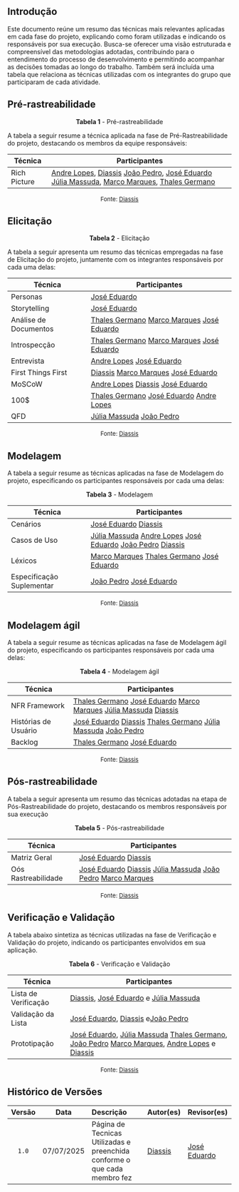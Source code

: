 ## Introdução

Este documento reúne um resumo das técnicas mais relevantes aplicadas em cada fase do projeto, explicando como foram utilizadas e indicando os responsáveis por sua execução. Busca-se oferecer uma visão estruturada e compreensível das metodologias adotadas, contribuindo para o entendimento do processo de desenvolvimento e permitindo acompanhar as decisões tomadas ao longo do trabalho. Também será incluída uma tabela que relaciona as técnicas utilizadas com os integrantes do grupo que participaram de cada atividade.

## Pré-rastreabilidade

<p style="text-align: center"><b>Tabela 1</b> - Pré-rastreabilidade </p>

A tabela a seguir resume a técnica aplicada na fase de Pré-Rastreabilidade do projeto, destacando os membros da equipe responsáveis:

| Técnica      | Participantes                                                                                                                                         |
|--------------|------------------------------------------------------------------------------------------------------------------------------------------------------|
| Rich Picture | [Andre Lopes](https://github.com/andrewslopes), [Diassis](https://github.com/Diaxiz) [João Pedro](https://github.com/JpRodrigues2), [José Eduardo](https://github.com/jevprado) [Júlia Massuda](https://github.com/JuliaReis18), [Marco Marques](https://github.com/marcomarquesdc), [Thales Germano](https://github.com/thalesgvl)|

<font size="2"><p style="text-align: center">Fonte: [Diassis](https://github.com/Diaxiz)</p></font>

## Elicitação

<p style="text-align: center"><b>Tabela 2</b> - Elicitação </p>

A tabela a seguir apresenta um resumo das técnicas empregadas na fase de Elicitação do projeto, juntamente com os integrantes responsáveis por cada uma delas:

| Técnica      | Participantes                                                                                                                                         |
|--------------|------------------------------------------------------------------------------------------------------------------------------------------------------|
| Personas | [José Eduardo](https://github.com/jevprado)  |
| Storytelling | [José Eduardo](https://github.com/jevprado)  |
| Análise de Documentos | [Thales Germano](https://github.com/thalesgvl) [Marco Marques](https://github.com/marcomarquesdc) [José Eduardo](https://github.com/jevprado)  |
| Introspecção | [Thales Germano](https://github.com/thalesgvl) [Marco Marques](https://github.com/marcomarquesdc) [José Eduardo](https://github.com/jevprado) |
| Entrevista | [Andre Lopes](https://github.com/andrewslopes) [José Eduardo](https://github.com/jevprado) |
| First Things First | [Diassis](https://github.com/Diaxiz) [Marco Marques](https://github.com/marcomarquesdc) [José Eduardo](https://github.com/jevprado)  |
| MoSCoW| [Andre Lopes](https://github.com/andrewslopes) [Diassis](https://github.com/Diaxiz) [José Eduardo](https://github.com/jevprado)  |
| 100$ | [Thales Germano](https://github.com/thalesgvl) [José Eduardo](https://github.com/jevprado) [Andre Lopes](https://github.com/andrewslopes)  |
| QFD | [Júlia Massuda](https://github.com/JuliaReis18) [João Pedro](https://github.com/JpRodrigues2) |

<font size="2"><p style="text-align: center">Fonte: [Diassis](https://github.com/Diaxiz)</p></font>


## Modelagem 
A tabela a seguir resume as técnicas aplicadas na fase de Modelagem do projeto, especificando os participantes responsáveis por cada uma delas:

<p style="text-align: center"><b>Tabela 3</b> - Modelagem </p>


| Técnica      | Participantes                                                                                                                                         |
|--------------|------------------------------------------------------------------------------------------------------------------------------------------------------|
| Cenários | [José Eduardo](https://github.com/jevprado) [Diassis](https://github.com/Diaxiz)   |
| Casos de Uso | [Júlia Massuda](https://github.com/JuliaReis18) [Andre Lopes](https://github.com/andrewslopes) [José Eduardo](https://github.com/jevprado) [João Pedro](https://github.com/JpRodrigues2)  [Diassis](https://github.com/Diaxiz)  |
| Léxicos | [Marco Marques](https://github.com/marcomarquesdc)  [Thales Germano](https://github.com/thalesgvl) [José Eduardo](https://github.com/jevprado) |
| Especificação Suplementar | [João Pedro](https://github.com/JpRodrigues2) [José Eduardo](https://github.com/jevprado)  |

<font size="2"><p style="text-align: center">Fonte: [Diassis](https://github.com/Diaxiz)</p></font>


## Modelagem ágil
A tabela a seguir resume as técnicas aplicadas na fase de Modelagem ágil do projeto, especificando os participantes responsáveis por cada uma delas:

<p style="text-align: center"><b>Tabela 4</b> - Modelagem ágil</p>

| Técnica      | Participantes                                                                                                                                         |
|--------------|------------------------------------------------------------------------------------------------------------------------------------------------------|
| NFR Framework | [Thales Germano](https://github.com/thalesgvl) [José Eduardo](https://github.com/jevprado) [Marco Marques](https://github.com/marcomarquesdc) [Júlia Massuda](https://github.com/JuliaReis18)  [Diassis](https://github.com/Diaxiz)  |
| Histórias de Usuário | [José Eduardo](https://github.com/jevprado) [Diassis](https://github.com/Diaxiz) [Thales Germano](https://github.com/thalesgvl) [Júlia Massuda](https://github.com/JuliaReis18) [João Pedro](https://github.com/JpRodrigues2) |
| Backlog | [Thales Germano](https://github.com/thalesgvl) [José Eduardo](https://github.com/jevprado)  |

<font size="2"><p style="text-align: center">Fonte: [Diassis](https://github.com/Diaxiz)</p></font>


## Pós-rastreabilidade
A tabela a seguir apresenta um resumo das técnicas adotadas na etapa de Pós-Rastreabilidade do projeto, destacando os membros responsáveis por sua execução

<p style="text-align: center"><b>Tabela 5</b> - Pós-rastreabilidade</p>

| Técnica      | Participantes                                                                                                                                         |
|--------------|------------------------------------------------------------------------------------------------------------------------------------------------------|
| Matriz Geral | [José Eduardo](https://github.com/jevprado) [Diassis](https://github.com/Diaxiz) |
| Oós Rastreabilidade | [José Eduardo](https://github.com/jevprado) [Diassis](https://github.com/Diaxiz) [Júlia Massuda](https://github.com/JuliaReis18) [João Pedro](https://github.com/JpRodrigues2) [Marco Marques](https://github.com/marcomarquesdc)  |

<font size="2"><p style="text-align: center">Fonte: [Diassis](https://github.com/Diaxiz)</p></font>


## Verificação e Validação
A tabela abaixo sintetiza as técnicas utilizadas na fase de Verificação e Validação do projeto, indicando os participantes envolvidos em sua aplicação.

<p style="text-align: center"><b>Tabela 6</b> - Verificação e Validação</p>

| Técnica      | Participantes                                                                                                                                         |
|--------------|------------------------------------------------------------------------------------------------------------------------------------------------------|
| Lista de Verificação | [Diassis](https://github.com/Diaxiz), [José Eduardo](https://github.com/jevprado) e [Júlia Massuda](https://github.com/JuliaReis18)  |
| Validação da Lista | [José Eduardo](https://github.com/jevprado), [Diassis](https://github.com/Diaxiz) e[João Pedro](https://github.com/JpRodrigues2)   |
| Prototipação | [José Eduardo](https://github.com/jevprado), [Júlia Massuda](https://github.com/JuliaReis18) [Thales Germano](https://github.com/thalesgvl), [João Pedro](https://github.com/JpRodrigues2) [Marco Marques](https://github.com/marcomarquesdc), [Andre Lopes](https://github.com/andrewslopes)  e [Diassis](https://github.com/Diaxiz)  |

<font size="2"><p style="text-align: center">Fonte: [Diassis](https://github.com/Diaxiz)</p></font>


## Histórico de Versões

| Versão | Data       | Descrição                                                        | Autor(es)                                                                 | Revisor(es)  |
|:-----: | :--------: | :-------------------------------------------------------------- | :------------------------------------------------------------------------ | :---------- |
| `1.0`    | 07/07/2025 | Página de Tecnicas Utilizadas e preenchida conforme o que cada membro fez  | [Diassis](https://github.com/Diaxiz)  | [José Eduardo](https://github.com/jevprado)        |